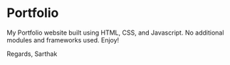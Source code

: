 # Portfolio

My Portfolio website built using HTML, CSS, and Javascript. No additional modules and frameworks used. Enjoy!

Regards,
Sarthak
